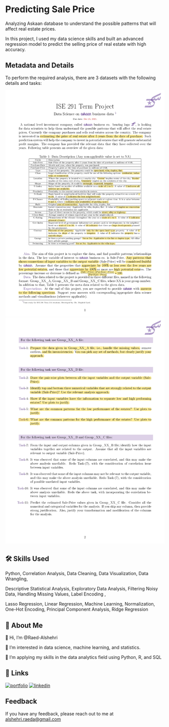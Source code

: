 
# Predicting Sale Price

Analyzing Askaan database to understand the possible patterns
that will affect real estate prices.

In this project, I used my data science skills and built an advanced
regression model to predict the selling price of real estate with high accuracy.
## Metadata and Details

To perform the required analysis, there are 3 datasets with the following details and tasks:

![App Screenshot](https://raw.githubusercontent.com/Raed-Alshehri/ProjectsPortfolio/main/Predicting%20Sale%20Price/Images/Project%20Description_page-0001.jpg)
![App Screenshot](https://raw.githubusercontent.com/Raed-Alshehri/ProjectsPortfolio/main/Predicting%20Sale%20Price/Images/Project%20Description_page-0002.jpg)


## 🛠 Skills Used
Python, Correlation Analysis, Data Cleaning, Data Visualization, Data Wrangling, 

Descriptive Statistical Analysis, Exploratory Data Analysis, Filtering Noisy Data, Handling Missing Values, Label Encoding ,

Lasso Regression, Linear Regression, Machine Learning, Normalization, One-Hot Encoding, Principal Component Analysis, Ridge Regression
## 🚀 About Me
👋 Hi, I’m @Raed-Alshehri

👀 I’m interested in data science, machine learning, and statistics.

🌱 I’m applying my skills in the data analytics field using Python, R, and SQL


## 🔗 Links
[![portfolio](https://img.shields.io/badge/my_portfolio-000?style=for-the-badge&logo=ko-fi&logoColor=white)](https://raed-alshehri.github.io/RaedAlshehri.github.io/)
[![linkedin](https://img.shields.io/badge/linkedin-0A66C2?style=for-the-badge&logo=linkedin&logoColor=white)](https://www.linkedin.com/in/raedalshehri/)


## Feedback

If you have any feedback, please reach out to me at alshehri.raeda@gmail.com

